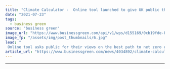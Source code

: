 ```yaml
---
title: "Climate Calculator -  Online tool launched to give UK public their say on how to reach net zero"
date: "2021-07-23"
tags: 
  - business green
source: "business green"
image_url: "https://www.businessgreen.com/api/v1/wps/d155169/0cb19fde-bfb9-4def-8f13-97904dc1cfaa/3/iStock-1305820553-ultra-low-emission-zone-ulez-london-185x114.jpg"
image_fp: "/assets/img/post_thumbnails/6.jpg"
lead: "
 Online tool asks public for their views on the best path to net zero emissions touching on food, energy, heating and manufacturing among other areas ..."
article_url: "https://www.businessgreen.com/news/4034892/climate-calculator-online-tool-launched-uk-public-reach-net-zero"
---
```


---

